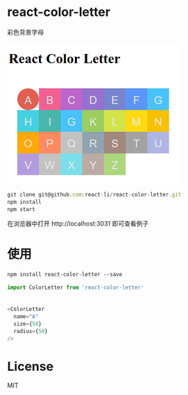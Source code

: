 react-color-letter
===
彩色背景字母

![](./example/demo.png)


```js
git clone git@github.com:react-li/react-color-letter.git
npm install
npm start
```
在浏览器中打开 http://localhost:3031 即可查看例子


# 使用
`npm install react-color-letter --save`


```js
import ColorLetter from 'react-color-letter'


<ColorLetter 
  name="A"
  size={50}
  radius={50}
/>
```

# License

 MIT


